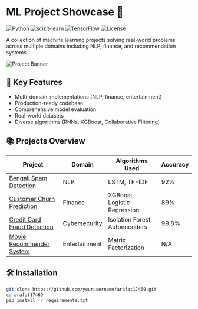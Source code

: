 # ML Project Showcase 🚀

![Python](https://img.shields.io/badge/Python-3.8%2B-blue)
![scikit-learn](https://img.shields.io/badge/scikit--learn-1.2.2-orange)
![TensorFlow](https://img.shields.io/badge/TensorFlow-2.12-red)
![License](https://img.shields.io/badge/License-MIT-green)

A collection of machine learning projects solving real-world problems across multiple domains including NLP, finance, and recommendation systems.

![Project Banner](https://via.placeholder.com/1920x400.png?text=Machine+Learning+Project+Showcase+-+Spam+Detection+%7C+Churn+Prediction+%7C+Fraud+Detection)

## 🌟 Key Features
- Multi-domain implementations (NLP, finance, entertainment)
- Production-ready codebase
- Comprehensive model evaluation
- Real-world datasets
- Diverse algorithms (RNNs, XGBoost, Collaborative Filtering)

## 📚 Projects Overview
| Project | Domain | Algorithms Used | Accuracy |
|---------|--------|-----------------|----------|
| [Bengali Spam Detection](#-bengali-spam-detection-system) | NLP | LSTM, TF-IDF | 92% |
| [Customer Churn Prediction](#-customer-churn-prediction) | Finance | XGBoost, Logistic Regression | 89% |
| [Credit Card Fraud Detection](#-credit-card-fraud-detection) | Cybersecurity | Isolation Forest, Autoencoders | 99.8% |
| [Movie Recommender System](#-movie-recommender-system) | Entertainment | Matrix Factorization | N/A |

## 🛠️ Installation
```bash
git clone https://github.com/yourusername/arafat17469.git
cd arafat17469
pip install -r requirements.txt
